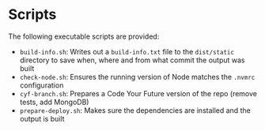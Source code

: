 # Scripts

The following executable scripts are provided:

 - `build-info.sh`: Writes out a `build-info.txt` file to the `dist/static` directory to save when, where and from what commit the output was built
 - `check-node.sh`: Ensures the running version of Node matches the `.nvmrc` configuration
 - `cyf-branch.sh`: Prepares a Code Your Future version of the repo (remove tests, add MongoDB)
 - `prepare-deploy.sh`: Makes sure the dependencies are installed and the output is built
